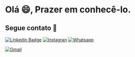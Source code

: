 <!--

### Hi there 👋

**LeoDKVT/LeoDKVT** is a ✨ _special_ ✨ repository because its `README.md` (this file) appears on your GitHub profile.

Here are some ideas to get you started:

- 🔭 I’m currently working on ...
- 🌱 I’m currently learning ...
- 👯 I’m looking to collaborate on ...
- 🤔 I’m looking for help with ...
- 💬 Ask me about ...
- 📫 How to reach me: ...
- 😄 Pronouns: ...
- ⚡ Fun fact: ...
-->


# Olá 😄, Prazer em conhecê-lo.








## Segue contato :iphone:


[![Linkedin Badge](https://img.shields.io/badge/-LinkedIn-blue?style=for-the-badge&logo=Linkedin&logoColor=white&link=https:///www.linkedin.com/in/josé-leonardo-172828192/)](https:///www.linkedin.com/in/josé-leonardo-172828192/)
</a>
[![Instagran](https://img.shields.io/badge/instagram-purple?logo=instagram&style=for-the-badge&link=https://www.instagram.com/leo_dejankovty/)](https://www.instagram.com/leo_dejankovty)
[![Whatsapp](https://img.shields.io/badge/whatsapp-darkgreen?logo=whatsapp&logoColor=white&style=for-the-badge&link=https://api.whatsapp.com/send?phone=5511939275748/)](https://api.whatsapp.com/send?phone=5511939275748)

[![Gmail](https://img.shields.io/badge/gmail-red?logo=gmail&style=for-the-badge&link=https://mailto:leodkvt@gmail.com)](https://mailto:leodkvt@gmail.com)

